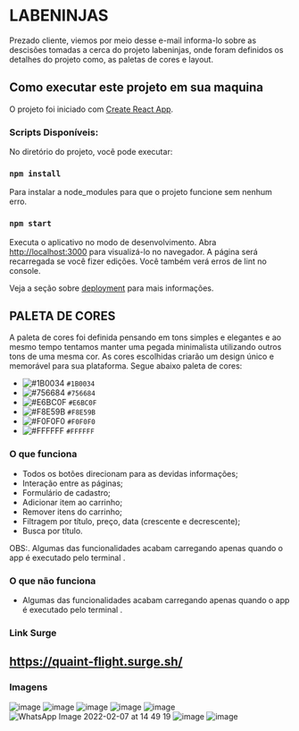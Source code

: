 # LABENINJAS

Prezado cliente, viemos por meio desse e-mail informa-lo sobre as descisões tomadas a cerca do projeto labeninjas, onde foram definidos os detalhes do projeto como, as paletas de cores e layout. 

## Como executar este projeto em sua maquina 
 
 O projeto foi iniciado com [Create React App](https://github.com/facebook/create-react-app).

<h3> Scripts Disponíveis: </h3>

No diretório do projeto, você pode executar:

### `npm install`

Para instalar a node_modules para que o projeto funcione sem nenhum erro.

### `npm start`

Executa o aplicativo no modo de desenvolvimento.
Abra [http://localhost:3000](http://localhost:3000) para visualizá-lo no navegador. 
A página será recarregada se você fizer edições.
Você também verá erros de lint no console.

Veja a seção sobre [deployment](https://facebook.github.io/create-react-app/docs/deployment) para mais informações.

## PALETA DE CORES
A paleta de cores foi definida pensando em tons simples e elegantes e ao mesmo tempo tentamos manter uma pegada minimalista utilizando outros tons de uma mesma cor.
As cores escolhidas criarão um design único e memorável para sua plataforma.
Segue abaixo paleta de cores:

- ![#1B0034](https://via.placeholder.com/15/1B0034?text=+) `#1B0034`
- ![#756684](https://via.placeholder.com/15/756684/000000?text=+) `#756684`
- ![#E6BC0F](https://via.placeholder.com/15/E6BC0F/000000?text=+) `#E6BC0F`
- ![#F8E59B](https://via.placeholder.com/15/F8E59B/000000?text=+) `#F8E59B`
- ![#F0F0F0](https://via.placeholder.com/15/F0F0F0/000000?text=+) `#F0F0F0`
- ![#FFFFFF](https://via.placeholder.com/15/FFFFFF/000000?text=+) `#FFFFFF`

### O que funciona
- Todos os botões direcionam para as devidas informações;
- Interação entre as páginas;
- Formulário de cadastro;
- Adicionar item ao carrinho;
- Remover itens do carrinho;
- Filtragem por título, preço, data (crescente e decrescente);
- Busca por título.

OBS:. Algumas das funcionalidades acabam carregando apenas quando o app é executado pelo terminal .

### O que não funciona
- Algumas das funcionalidades acabam carregando apenas quando o app é executado pelo terminal .

### Link Surge 
## https://quaint-flight.surge.sh/

### Imagens
![image](https://user-images.githubusercontent.com/94838711/152719993-d92d4452-b046-449f-a3a1-fbd0e4b8bb71.png)
![image](https://user-images.githubusercontent.com/94838711/152720027-43b64e28-6c13-4670-bb6e-3175170c86a4.png)
![image](https://user-images.githubusercontent.com/94838711/152720052-2611a7bd-e34b-467b-9675-f5240a792fff.png)
![image](https://user-images.githubusercontent.com/94838711/152720086-cee451b7-553d-4054-a61a-f817f58cd1ad.png)
![image](https://user-images.githubusercontent.com/94838711/152720125-a9055957-9a1b-4627-9154-18c1b8ccdc44.png)
![WhatsApp Image 2022-02-07 at 14 49 19](https://user-images.githubusercontent.com/94838711/152843826-2c07c010-8143-4b22-b79f-d3d7d6abce6e.jpeg)
![image](https://user-images.githubusercontent.com/94838711/152720146-f48f6358-8909-4820-a719-60a60fddcaca.png)
![image](https://user-images.githubusercontent.com/94838711/152720202-c1b4d6d8-afbe-4bcb-895c-42f9650b2f37.png)
